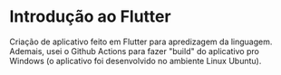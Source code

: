 # Introdução ao Flutter

Criação de aplicativo feito em Flutter para apredizagem da linguagem. Ademais, usei o Github Actions para fazer "build" do aplicativo pro Windows (o aplicativo foi desenvolvido no ambiente Linux Ubuntu).
